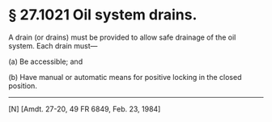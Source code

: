 # § 27.1021   Oil system drains.

A drain (or drains) must be provided to allow safe drainage of the oil system. Each drain must—


(a) Be accessible; and


(b) Have manual or automatic means for positive locking in the closed position.



---

[N] [Amdt. 27-20, 49 FR 6849, Feb. 23, 1984]




